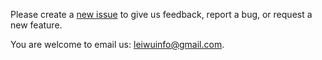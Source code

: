 Please create a [new issue](https://github.com/EnergyNode/sisa_public/issues) to give us feedback, report a bug, or request a new feature.

You are welcome to email us: <leiwuinfo@gmail.com>.
